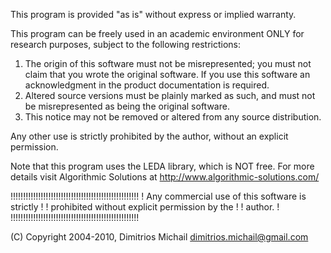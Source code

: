 
This program is provided "as is" without express or 
implied warranty.

This program can be freely used in an academic environment ONLY for research purposes, 
subject to the following restrictions:

1. The origin of this software must not be misrepresented; you must not claim that you wrote the original software. 
   If you use this software an acknowledgment in the product documentation is required.
2. Altered source versions must be plainly marked as such, and must not be misrepresented as being the original software.
3. This notice may not be removed or altered from any source distribution.

Any other use is strictly prohibited by the author, without an explicit permission.

Note that this program uses the LEDA library, which is 
NOT free. For more details visit Algorithmic Solutions
at http://www.algorithmic-solutions.com/

!!!!!!!!!!!!!!!!!!!!!!!!!!!!!!!!!!!!!!!!!!!!!!!!!!!
! Any commercial use of this software is strictly !
! prohibited without explicit permission by the   !
! author.                                         !
!!!!!!!!!!!!!!!!!!!!!!!!!!!!!!!!!!!!!!!!!!!!!!!!!!!

(C) Copyright 2004-2010, Dimitrios Michail <dimitrios.michail@gmail.com>

